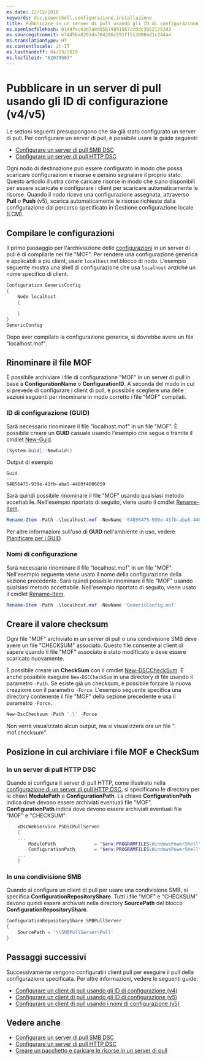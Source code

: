 ```yaml
---
ms.date: 12/12/2018
keywords: dsc,powershell,configurazione,installazione
title: Pubblicare in un server di pull usando gli ID di configurazione (v4/v5)
ms.openlocfilehash: 0144fec43d7a8d65b79891567cc0dc3952175343
ms.sourcegitcommit: e7445ba8203da304286c591ff513900ad1c244a4
ms.translationtype: HT
ms.contentlocale: it-IT
ms.lasthandoff: 04/23/2019
ms.locfileid: "62079507"
---
```

# <a name="publish-to-a-pull-server-using-configuration-ids-v4v5"></a>Pubblicare in un server di pull usando gli ID di configurazione (v4/v5)

Le sezioni seguenti presuppongono che sia già stato configurato un server di pull. Per configurare un server di pull, è possibile usare le guide seguenti:

- [Configurare un server di pull SMB DSC](pullServerSmb.md)
- [Configurare un server di pull HTTP DSC](pullServer.md)

Ogni nodo di destinazione può essere configurato in modo che possa scaricare configurazioni e risorse e persino segnalare il proprio stato. Questo articolo illustra come caricare risorse in modo che siano disponibili per essere scaricate e configurare i client per scaricare automaticamente le risorse. Quando il nodo riceve una configurazione assegnata, attraverso **Pull** o **Push** (v5), scarica automaticamente le risorse richieste dalla configurazione dal percorso specificato in Gestione configurazione locale (LCM).

## <a name="compile-configurations"></a>Compilare le configurazioni

Il primo passaggio per l'archiviazione delle [configurazioni](../configurations/configurations.md) in un server di pull è di compilarle nei file "MOF". Per rendere una configurazione generica e applicabili a più client, usare `localhost` nel blocco di nodo. L'esempio seguente mostra una shell di configurazione che usa `localhost` anziché un nome specifico di client.

```powershell
Configuration GenericConfig
{
    Node localhost
    {

    }
}
GenericConfig
```

Dopo aver compilato la configurazione generica, si dovrebbe avere un file "localhost.mof".

## <a name="renaming-the-mof-file"></a>Rinominare il file MOF

È possibile archiviare i file di configurazione "MOF" in un server di pull in base a **ConfigurationName** o **ConfigurationID**. A seconda del modo in cui si prevede di configurare i client di pull, è possibile scegliere una delle sezioni seguenti per rinominare in modo corretto i file "MOF" compilati.

### <a name="configuration-ids-guid"></a>ID di configurazione (GUID)

Sarà necessario rinominare il file "localhost.mof" in un file "<GUID>MOF". È possibile creare un **GUID** casuale usando l'esempio che segue o tramite il cmdlet [New-Guid](/powershell/module/microsoft.powershell.utility/new-guid).

```powershell
[System.Guid]::NewGuid()
```

Output di esempio

```output
Guid
----
64856475-939e-41fb-aba5-4469f4006059
```

Sarà quindi possibile rinominare il file "MOF" usando qualsiasi metodo accettabile. Nell'esempio riportato di seguito, viene usato il cmdlet [Rename-Item](/powershell/module/microsoft.powershell.management/rename-item).

```powershell
Rename-Item -Path .\localhost.mof -NewName '64856475-939e-41fb-aba5-4469f4006059.mof'
```

Per altre informazioni sull'uso di **GUID** nell'ambiente in uso, vedere [Pianificare per i GUID](/powershell/dsc/secureserver#guids).

### <a name="configuration-names"></a>Nomi di configurazione

Sarà necessario rinominare il file "localhost.mof" in un file "<Configuration Name>MOF". Nell'esempio seguente viene usato il nome della configurazione della sezione precedente. Sarà quindi possibile rinominare il file "MOF" usando qualsiasi metodo accettabile. Nell'esempio riportato di seguito, viene usato il cmdlet [Rename-Item](/powershell/module/microsoft.powershell.management/rename-item).

```powershell
Rename-Item -Path .\localhost.mof -NewName 'GenericConfig.mof'
```

## <a name="create-the-checksum"></a>Creare il valore checksum

Ogni file "MOF" archiviato in un server di pull o una condivisione SMB deve avere un file "CHECKSUM" associato. Questo file consente ai client di sapere quando il file "MOF" associato è stato modificato e deve essere scaricato nuovamente.

È possibile creare un **CheckSum** con il cmdlet [New-DSCCheckSum](/powershell/module/psdesiredstateconfiguration/new-dscchecksum). È anche possibile eseguire `New-DSCCheckSum` in una directory di file usando il parametro `-Path`. Se esiste già un checksum, è possibile forzare la nuova creazione con il parametro `-Force`. L'esempio seguente specifica una directory contenente il file "MOF" della sezione precedente e usa il parametro `-Force`.

```powershell
New-DscChecksum -Path '.\' -Force
```

Non verrà visualizzato alcun output, ma si visualizzerà ora un file "<GUID or Configuration Name>. mof.checksum".

## <a name="where-to-store-mof-files-and-checksums"></a>Posizione in cui archiviare i file MOF e CheckSum

### <a name="on-a-dsc-http-pull-server"></a>In un server di pull HTTP DSC

Quando si configura il server di pull HTTP, come illustrato nella [configurazione di un server di pull HTTP DSC](pullServer.md), si specificano le directory per le chiavi **ModulePath** e **ConfigurationPath**. La chiave **ConfigurationPath** indica dove devono essere archiviati eventuali file "MOF". **ConfigurationPath** indica dove devono essere archiviati eventuali file "MOF" e "CHECKSUM".

```powershell
    xDscWebService PSDSCPullServer
    {
    ...
        ModulePath              = "$env:PROGRAMFILES\WindowsPowerShell\DscService\Modules"
        ConfigurationPath       = "$env:PROGRAMFILES\WindowsPowerShell\DscService\Configuration"
    ...
    }

```

### <a name="on-an-smb-share"></a>In una condivisione SMB

Quando si configura un client di pull per usare una condivisione SMB, si specifica **ConfigurationRepositoryShare**. Tutti i file "MOF" e "CHECKSUM" devono quindi essere archiviati nella directory **SourcePath** del blocco **ConfigurationRepositoryShare**.

```powershell
ConfigurationRepositoryShare SMBPullServer
{
    SourcePath = '\\SMBPullServer\Pull'
}
```

## <a name="next-steps"></a>Passaggi successivi

Successivamente vengono configurati i client pull per eseguire il pull della configurazione specificata. Per altre informazioni, vedere le seguenti guide:

- [Configurare un client di pull usando gli ID di configurazione (v4)](pullClientConfigId4.md)
- [Configurare un client di pull usando gli ID di configurazione (v5)](pullClientConfigId.md)
- [Configurare un client di pull usando i nomi di configurazione (v5)](pullClientConfigNames.md)

## <a name="see-also"></a>Vedere anche

- [Configurare un server di pull SMB DSC](pullServerSmb.md)
- [Configurare un server di pull HTTP DSC](pullServer.md)
- [Creare un pacchetto e caricare le risorse in un server di pull](package-upload-resources.md)
